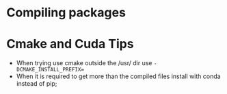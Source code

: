 # Compiling packages

# Cmake and Cuda Tips
* When trying use cmake outside the /usr/ dir use ```-DCMAKE_INSTALL_PREFIX= ```
* When it is required to get more than the compiled files install with conda instead of pip;
